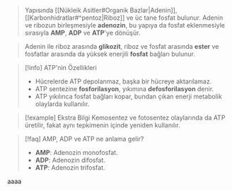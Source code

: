 >Yapısında [[Nükleik Asitler#Organik Bazlar|Adenin]], [[Karbonhidratlar#^pentoz|Riboz]] ve üc tane fosfat bulunur. Adenin ve ribozun birleşmesiyle **adenozin**, bu yapıya da fosfat eklenmesiyle sırasıyla **AMP**, **ADP** ve **ATP**'ye dönüşür.

>Adenin ile riboz arasında **glikozit**, riboz ve fosfat arasında **ester** ve fosfatlar arasında da yüksek enerjili **fosfat** bağları bulunur.

> [!info] ATP'nin Özellikleri
> - Hücrelerde ATP depolanmaz, başka bir hücreye aktarılamaz.
> - ATP sentezine **fosforilasyon**, yıkımına **defosforilasyon** denir.
> - ATP yıkılınca fosfat bağları kopar, bundan çıkan enerji metabolik olaylarda kullanılır.

> [!example] Ekstra Bilgi
> Kemosentez ve fotosentez olaylarında da ATP üretilir, fakat aynı tepkimenin içinde yeniden kullanılır.

> [!faq] AMP, ADP ve ATP ne anlama gelir?
> - **AMP**: Adenozin monofosfat.
> - **ADP**: Adenozin difosfat.
> - **ATP**: Adenozin trifosfat.

aaaa